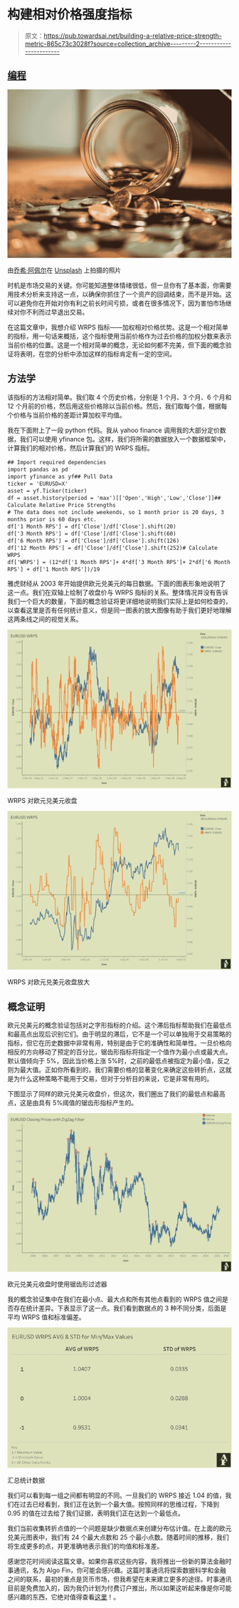 # 构建相对价格强度指标

> 原文：<https://pub.towardsai.net/building-a-relative-price-strength-metric-865c73c3028f?source=collection_archive---------2----------------------->

## [编程](https://towardsai.net/p/category/programming)

![](img/3f69db8d615143a200ac5ab907b3c617.png)

由[乔希·阿佩尔](https://unsplash.com/@joshappel?utm_source=unsplash&utm_medium=referral&utm_content=creditCopyText)在 [Unsplash](https://unsplash.com/s/photos/money?utm_source=unsplash&utm_medium=referral&utm_content=creditCopyText) 上拍摄的照片

时机是市场交易的关键。你可能知道整体情绪很低，但一旦你有了基本面，你需要用技术分析来支持这一点，以确保你抓住了一个资产的回调结束，而不是开始。这可以避免你在开始对你有利之前长时间亏损，或者在很多情况下，因为害怕市场继续对你不利而过早退出交易。

在这篇文章中，我想介绍 WRPS 指标——加权相对价格优势。这是一个相对简单的指标，用一句话来概括，这个指标使用当前价格作为过去价格的加权分数来表示当前价格的位置。这是一个相对简单的概念，无论如何都不完美，但下面的概念验证将表明，在您的分析中添加这样的指标肯定有一定的空间。

## 方法学

该指标的方法相对简单。我们取 4 个历史价格，分别是 1 个月、3 个月、6 个月和 12 个月前的价格，然后用这些价格除以当前价格。然后，我们取每个值，根据每个价格与当前价格的差距计算加权平均值。

我在下面附上了一段 python 代码。我从 yahoo finance 调用我的大部分定价数据，我们可以使用 yfinance 包。这样，我们将所需的数据放入一个数据框架中，计算我们的相对价格，然后计算我们的 WRPS 指标。

```
## Import required dependencies
import pandas as pd
import yfinance as yf## Pull Data
ticker = 'EURUSD=X'
asset = yf.Ticker(ticker)
df = asset.history(period = 'max')[['Open','High','Low','Close']]## Calculate Relative Price Strengths
# The data does not include weekends, so 1 month prior is 20 days, 3 months prior is 60 days etc.
df['1 Month RPS'] = df['Close']/df['Close'].shift(20)
df['3 Month RPS'] = df['Close']/df['Close'].shift(60)
df['6 Month RPS'] = df['Close']/df['Close'].shift(126)
df['12 Month RPS'] = df['Close']/df['Close'].shift(252)# Calculate WRPS
df['WRPS'] = (12*df['1 Month RPS']+ 4*df['3 Month RPS']+ 2*df['6 Month RPS'] + df['1 Month RPS'])/19
```

雅虎财经从 2003 年开始提供欧元兑美元的每日数据。下面的图表形象地说明了这一点。我们在双轴上绘制了收盘价与 WRPS 指标的关系。整体情况并没有告诉我们一个巨大的数量，下面的概念验证将更详细地说明我们实际上是如何检查的，以查看这里是否有任何统计意义，但是同一图表的放大图像有助于我们更好地理解这两条线之间的视觉关系。

![](img/784fa946ce62ea90c8a0a87247b4b611.png)

WRPS 对欧元兑美元收盘

![](img/0d1adb26a3f4fc0bd5a1d1c118ad6cc1.png)

WRPS 对欧元兑美元收盘放大

## 概念证明

欧元兑美元的概念验证包括对之字形指标的介绍。这个滞后指标帮助我们在最低点和最高点出现后识别它们。由于明显的滞后，它不是一个可以单独用于交易策略的指标，但它在历史数据中非常有用，特别是由于它的准确性和简单性。一旦价格向相反的方向移动了预定的百分比，锯齿形指标将指定一个值作为最小点或最大点。默认值倾向于 5%，因此当价格上涨 5%时，之前的最低点被指定为最小值，反之则为最大值。正如你所看到的，我们需要价格的显著变化来确定这些转折点，这就是为什么这种策略不能用于交易，但对于分析目的来说，它是非常有用的。

下图显示了同样的欧元兑美元收盘价，但这次，我们圈出了我们的最低点和最高点，这是由具有 5%阈值的锯齿形指标产生的。

![](img/8e4e7c1dc6c9e221d7ff67d81e7da7e1.png)

欧元兑美元收盘时使用锯齿形过滤器

我的概念验证集中在我们在最小点、最大点和所有其他点看到的 WRPS 值之间是否存在统计差异。下表显示了这一点。我们看到数据点的 3 种不同分类，后面是平均 WRPS 值和标准偏差。

![](img/509ad578109175f98477ebf9e5d9a2d5.png)

汇总统计数据

我们可以看到每一组之间都有明显的不同。一旦我们的 WRPS 接近 1.04 的值，我们在过去已经看到，我们正在达到一个最大值。按照同样的思维过程，下降到 0.95 的值在过去给了我们证据，表明我们正在达到一个最低点。

我们当前收集转折点值的一个问题是缺少数据点来创建分布估计值。在上面的欧元兑美元图表中，我们有 24 个最大点数和 25 个最小点数。随着时间的推移，我们将生成更多的点，并更准确地表示我们的均值和标准差。

感谢您花时间阅读这篇文章。如果你喜欢这些内容，我将推出一份新的算法金融时事通讯，名为 Algo Fin，你可能会感兴趣。这篇时事通讯将探索数据科学和金融之间的联系，最初的重点是货币市场，但我希望在未来建立更多的途径。时事通讯目前是免费加入的，因为我仍计划为付费订户推出，所以如果这听起来像是你可能感兴趣的东西，它绝对值得查看[这里](https://algofin.substack.com/)！。